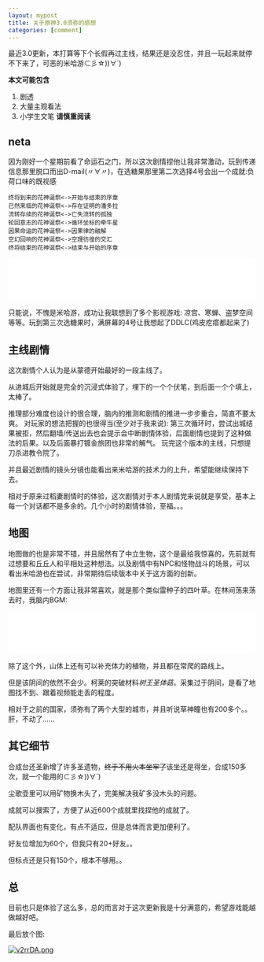 ```yaml
---
layout: mypost
title: 关于原神3.0须弥的感想
categories: [comment]
---
```


最近3.0更新，本打算等下个长假再过主线，结果还是没忍住，并且一玩起来就停不下来了，可恶的米哈游⊂彡☆))∀\`)

**本文可能包含**
1. 剧透
2. 大量主观看法
3. 小学生文笔
**请慎重阅读**

## neta
因为刚好一个星期前看了命运石之门，所以这次剧情捏他让我非常激动，玩到传递信息那里脱口而出D-mail(〃∀〃)，在选糖果那里第二次选择4号会出一个成就:负荷口味的既视感

````text
终将到来的花神诞祭<->开始与结束的序章
已然来临的花神诞祭<->存在证明的潘多拉
流转存续的花神诞祭<->亡失流转的孤独
轮回意志的花神诞祭<->循环坐标的牵牛星
因果命运的花神诞祭<->因果律的融解
空幻回响的花神诞祭<->空理彷徨的交汇
终将结束的花神诞祭<->结束与开始的序章
````

<iframe
                                                                        src="//music.163.com/outchain/player?type=2&id=26584163&auto=0&height=66"
                                                                          frameborder="0"
                                                                        width="100%"
                                                                          height="86px"
                                                                          ></iframe>

只能说，不愧是米哈游，成功让我联想到了多个影视游戏: 凉宫、寒蝉、盗梦空间等等。玩到第三次选糖果时，满屏幕的4号让我想起了DDLC(鸡皮疙瘩都起来了)

## 主线剧情

这次剧情个人认为是从蒙德开始最好的一段主线了。

从进城后开始就是完全的沉浸式体验了，埋下的一个个伏笔，到后面一个个填上，太棒了。

推理部分难度也设计的很合理，脑内的推测和剧情的推进一步步重合，简直不要太爽。
对玩家的想法把握的也很得当(至少对于我来说): 第三次循环时，尝试出城结果被拒，然后翻墙/传送出去也会提示会中断剧情体验，后面剧情也提到了这种做法的后果。以及后面暴打镀金旅团也非常的解气。
玩完这个版本的主线，只想提刀杀进教令院了。

并且最近剧情的镜头分镜也能看出来米哈游的技术力的上升，希望能继续保持下去。

相对于原来过稻妻剧情时的体验，这次剧情对于本人剧情党来说就是享受，基本上每一个对话都不是多余的。几个小时的剧情体验，至福。。。

## 地图
地图做的也是非常不错，并且居然有了中立生物，这个是最给我惊喜的，先前就有过想要和丘丘人和平相处这种想法。以及剧情中有NPC和怪物战斗的场景，可以看出米哈游也在尝试，非常期待后续版本中关于这方面的创新。

地图里还有一个方面让我非常喜欢，就是那个类似雷种子的四叶草。在林间荡来荡去时，我脑内BGM:

<iframe src="//music.163.com/outchain/player?type=2&id=862101001&auto=0&height=66"
                                                                          frameborder="0"
                                                                        width="100%"
                                                                          height="86px"
                                                                          ></iframe>

除了这个外，山体上还有可以补充体力的植物，并且都在常爬的路线上。

但是该阴间的依然不会少。柯莱的突破材料*树王圣体菇*，采集过于阴间，是看了地图找不到、跟着视频能走丢的程度。

相对于之前的国家，须弥有了两个大型的城市，并且听说草神瞳也有200多个。。肝，不动了……

## 其它细节

合成台还圣新增了许多圣遗物，~~终于不用火本坐牢了~~该坐还是得坐，合成150多次，就一个能用的⊂彡☆))∀\`)

尘歌壶里可以用矿物换木头了，完美解决我矿多没木头的问题。

成就可以搜索了，方便了从近600个成就里找捏他的成就了。

配队界面也有变化，有点不适应，但是总体而言更加便利了。

好友位增加为60个，但我只有20+好友。。

但标点还是只有150个，根本不够用。。

## 总

目前也只是体验了这么多，总的而言对于这次更新我是十分满意的，希望游戏能越做越好吧。

最后放个图:

[![v2rrDA.png](https://s1.ax1x.com/2022/08/26/v2rrDA.png)](https://imgse.com/i/v2rrDA)
